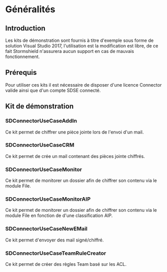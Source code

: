 # Généralités

## Introduction
Les kits de démonstration sont fournis à titre d'exemple sous forme de solution Visual Studio 2017, l'utilisation est la modification est libre, de ce fait Stormshield n'assurera aucun support en cas de mauvais fonctionnement.

## Prérequis
Pour utiliser ces kits il est nécessaire de disposer d'une licence Connector valide ainsi que d'un compte SDSE connecté.

## Kit de démonstration

### SDConnectorUseCaseAddIn
Ce kit permet de chiffrer une pièce jointe lors de l'envoi d'un mail.

### SDConnectorUseCaseCRM
Ce kit permet de crée un mail contenant des pièces jointe chiffrés.

### SDConnectorUseCaseMonitor
Ce kit permet de monitorer un dossier afin de chiffrer son contenu via le module File.

### SDConnectorUseCaseMonitorAIP
Ce kit permet de monitorer un dossier afin de chiffrer son contenu via le module File en fonction de d'une classification AIP.

### SDConnectorUseCaseNewEMail
Ce kit permet d'envoyer des mail signé/chiffré.

### SDConnectorUseCaseTeamRuleCreator
Ce kit permet de créer des règles Team basé sur les ACL.

